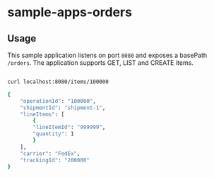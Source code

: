 # sample-apps-orders

## Usage

This sample application listens on port `8080` and exposes a basePath `/orders`. The application supports GET, LIST and CREATE items.

```bash

curl localhost:8080/items/100000

{
    "operationId": "100000",
    "shipmentId": "shipment-1",
    "lineItems": [
        {
        "lineItemId": "999999",
        "quantity": 1
        }
    ],
    "carrier": "FedEx",
    "trackingId": "200000"
}
```

